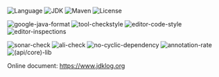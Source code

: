 ![Language](https://img.shields.io/badge/language-java-orange.svg)
![JDK](https://img.shields.io/badge/OpenJDK-11-yellow.svg)
![Maven](https://raster.shields.io/badge/Maven-3.6.3-red.svg)
![License](https://img.shields.io/badge/license-GPL2.0-000000.svg)

![google-java-format](https://img.shields.io/badge/google-javaformat-red.svg)
![tool-checkstyle](https://img.shields.io/badge/(google/sun)-checkstyle-orange.svg)
![editor-code-style](https://img.shields.io/badge/(google/sun)-codestyle-yellow.svg)
![editor-inspections](https://img.shields.io/badge/idea-inspections-red.svg)

![sonar-check](https://img.shields.io/badge/sonar-check-yellow.svg)
![ali-check](https://img.shields.io/badge/ali-check-red.svg)
![no-cyclic-dependency](https://img.shields.io/badge/cyclic-dependency-red.svg)
![annotation-rate](https://img.shields.io/badge/annotation-rate-red.svg)
![(api/core)-lib](https://img.shields.io/badge/(api/core)-lib-red.svg)

Online document: <https://www.jdklog.org>

